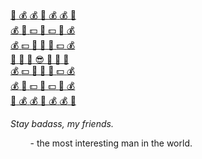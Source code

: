 [:dancer: :moneybag: :moneybag: :slot_machine: :moneybag: :moneybag: :dancer:](http://wardowsmcc.github.io/badass/)  
[:moneybag: :dancer: :dollar: :bank: :dollar: :dancer: :moneybag:](http://wardowsmcc.github.io/badass/)   
[:moneybag: :dollar: :slot_machine: :dancer: :slot_machine: :dollar: :moneybag:](http://wardowsmcc.github.io/badass/)  
[:slot_machine: :bank: :money_with_wings: :sunglasses: :money_with_wings: :bank: :slot_machine:](http://wardowsmcc.github.io/badass/)   
[:moneybag: :dollar: :slot_machine: :dancer: :slot_machine: :dollar: :moneybag:](http://wardowsmcc.github.io/badass/)  
[:moneybag: :dancer: :dollar: :bank: :dollar: :dancer: :moneybag:](http://wardowsmcc.github.io/badass/)   
[:dancer: :moneybag: :moneybag: :slot_machine: :moneybag: :moneybag: :dancer:](http://wardowsmcc.github.io/badass/)  

_Stay badass, my friends._

&nbsp;&nbsp;&nbsp;&nbsp;&nbsp;&nbsp;&nbsp;&nbsp;- the most interesting man in the world.
